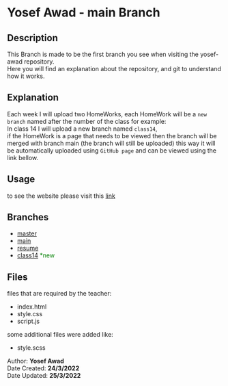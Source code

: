 # Yosef Awad - main Branch

## Description

This Branch is made to be the first branch you see when visiting the yosef-awad repository.<br>
Here you will find an explanation about the repository, and git to understand how it works.<br>

## Explanation

Each week I will upload two HomeWorks, each HomeWork will be a `new branch` named after the number of the class for example:<br>
In class 14 I will upload a new branch named `class14`,<br>
if the HomeWork is a page that needs to be viewed then the branch will be merged with branch main (the branch will still be uploaded) this way it will be automatically uploaded using `GitHub page` and can be viewed using the link bellow.<br>

## Usage

to see the website please visit this [link](https://fullstack-alfanar.github.io/yosef-awad/)

## Branches

- [master](https://github.com/Fullstack-Alfanar/yosef-awad/tree/master)
- [main](https://github.com/Fullstack-Alfanar/yosef-awad/tree/main)
- [resume](https://github.com/Fullstack-Alfanar/yosef-awad/tree/resume)
- [class14](https://github.com/Fullstack-Alfanar/yosef-awad/tree/class14) <span style="color: green;">\*new</span>

## Files

files that are required by the teacher:

- index.html
- style.css
- script.js

some additional files were added like:

- style.scss

Author: **Yosef Awad**<br>
Date Created: **24/3/2022**<br>
Date Updated: **25/3/2022**
